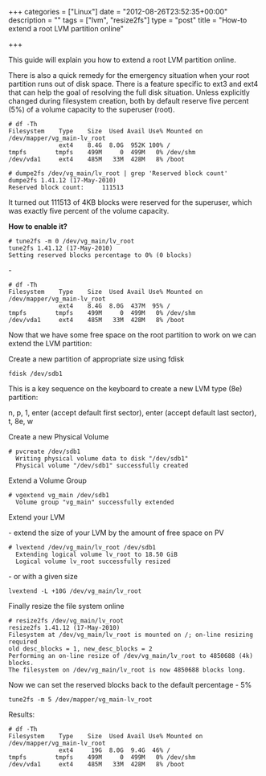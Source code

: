 +++
categories = ["Linux"]
date = "2012-08-26T23:52:35+00:00"
description = ""
tags = ["lvm", "resize2fs"]
type = "post"
title = "How-to extend a root LVM partition online"

+++

This guide will explain you how to extend a root LVM partition online.

There is also a quick remedy for the emergency situation when your root partition runs out of disk space. There is a feature specific to ext3 and ext4 that can help the goal of resolving the full disk situation. Unless explicitly changed during filesystem creation, both by default reserve five percent (5%) of a volume capacity to the superuser (root).

```
# df -Th
Filesystem    Type    Size  Used Avail Use% Mounted on
/dev/mapper/vg_main-lv_root
              ext4    8.4G  8.0G  952K 100% /
tmpfs        tmpfs    499M     0  499M   0% /dev/shm
/dev/vda1     ext4    485M   33M  428M   8% /boot

# dumpe2fs /dev/vg_main/lv_root | grep 'Reserved block count'
dumpe2fs 1.41.12 (17-May-2010)
Reserved block count:     111513
```

It turned out 111513 of 4KB blocks were reserved for the superuser, which was exactly five percent of the volume capacity.

**How to enable it?**

```
# tune2fs -m 0 /dev/vg_main/lv_root 
tune2fs 1.41.12 (17-May-2010)
Setting reserved blocks percentage to 0% (0 blocks)
```

\-

```
# df -Th
Filesystem    Type    Size  Used Avail Use% Mounted on
/dev/mapper/vg_main-lv_root
              ext4    8.4G  8.0G  437M  95% /
tmpfs        tmpfs    499M     0  499M   0% /dev/shm
/dev/vda1     ext4    485M   33M  428M   8% /boot
```

Now that we have some free space on the root partition to work on we can extend the LVM partition:

Create a new partition of appropriate size using fdisk

    fdisk /dev/sdb1

This is a key sequence on the keyboard to create a new LVM type (8e) partition:

n, p, 1, enter (accept default first sector), enter (accept default last sector), t, 8e, w

Create a new Physical Volume

```
# pvcreate /dev/sdb1
  Writing physical volume data to disk "/dev/sdb1"
  Physical volume "/dev/sdb1" successfully created
```

Extend a Volume Group

```
# vgextend vg_main /dev/sdb1
  Volume group "vg_main" successfully extended
```

Extend your LVM

\- extend the size of your LVM by the amount of free space on PV

```
# lvextend /dev/vg_main/lv_root /dev/sdb1
  Extending logical volume lv_root to 18.50 GiB
  Logical volume lv_root successfully resized
```

\- or with a given size


    lvextend -L +10G /dev/vg_main/lv_root


Finally resize the file system online

```
# resize2fs /dev/vg_main/lv_root
resize2fs 1.41.12 (17-May-2010)
Filesystem at /dev/vg_main/lv_root is mounted on /; on-line resizing required
old desc_blocks = 1, new_desc_blocks = 2
Performing an on-line resize of /dev/vg_main/lv_root to 4850688 (4k) blocks.
The filesystem on /dev/vg_main/lv_root is now 4850688 blocks long.
```

Now we can set the reserved blocks back to the default percentage - 5%

    tune2fs -m 5 /dev/mapper/vg_main-lv_root

Results:

```
# df -Th
Filesystem    Type    Size  Used Avail Use% Mounted on
/dev/mapper/vg_main-lv_root
              ext4     19G  8.0G  9.4G  46% /
tmpfs        tmpfs    499M     0  499M   0% /dev/shm
/dev/vda1     ext4    485M   33M  428M   8% /boot
```
